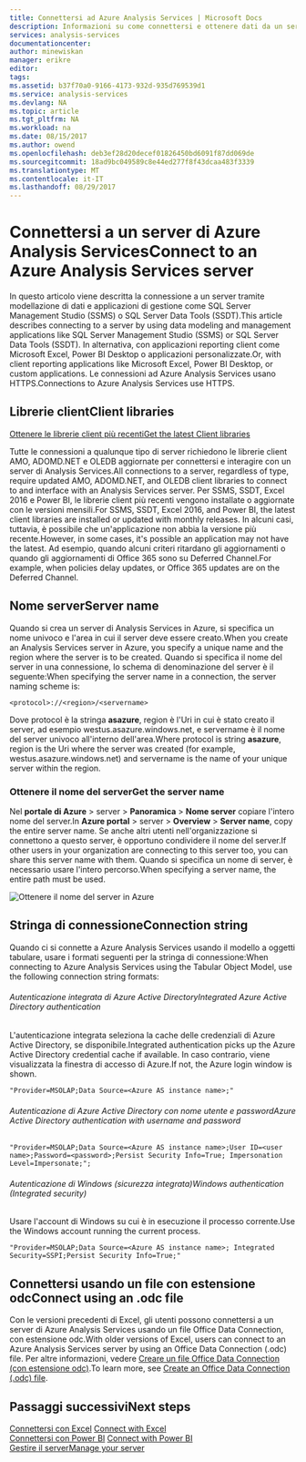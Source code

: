 ```yaml
---
title: Connettersi ad Azure Analysis Services | Microsoft Docs
description: Informazioni su come connettersi e ottenere dati da un server di Analysis Services in Azure.
services: analysis-services
documentationcenter: 
author: minewiskan
manager: erikre
editor: 
tags: 
ms.assetid: b37f70a0-9166-4173-932d-935d769539d1
ms.service: analysis-services
ms.devlang: NA
ms.topic: article
ms.tgt_pltfrm: NA
ms.workload: na
ms.date: 08/15/2017
ms.author: owend
ms.openlocfilehash: deb3ef28d20decef01826450bd6091f87dd069de
ms.sourcegitcommit: 18ad9bc049589c8e44ed277f8f43dcaa483f3339
ms.translationtype: MT
ms.contentlocale: it-IT
ms.lasthandoff: 08/29/2017
---
```

# <a name="connect-to-an-azure-analysis-services-server"></a><span data-ttu-id="63fe7-103">Connettersi a un server di Azure Analysis Services</span><span class="sxs-lookup"><span data-stu-id="63fe7-103">Connect to an Azure Analysis Services server</span></span>

<span data-ttu-id="63fe7-104">In questo articolo viene descritta la connessione a un server tramite modellazione di dati e applicazioni di gestione come SQL Server Management Studio (SSMS) o SQL Server Data Tools (SSDT).</span><span class="sxs-lookup"><span data-stu-id="63fe7-104">This article describes connecting to a server by using data modeling and management applications like SQL Server Management Studio (SSMS) or SQL Server Data Tools (SSDT).</span></span> <span data-ttu-id="63fe7-105">In alternativa, con applicazioni reporting client come Microsoft Excel, Power BI Desktop o applicazioni personalizzate.</span><span class="sxs-lookup"><span data-stu-id="63fe7-105">Or, with client reporting applications like Microsoft Excel, Power BI Desktop, or custom applications.</span></span> <span data-ttu-id="63fe7-106">Le connessioni ad Azure Analysis Services usano HTTPS.</span><span class="sxs-lookup"><span data-stu-id="63fe7-106">Connections to Azure Analysis Services use HTTPS.</span></span>

## <a name="client-libraries"></a><span data-ttu-id="63fe7-107">Librerie client</span><span class="sxs-lookup"><span data-stu-id="63fe7-107">Client libraries</span></span>
[<span data-ttu-id="63fe7-108">Ottenere le librerie client più recenti</span><span class="sxs-lookup"><span data-stu-id="63fe7-108">Get the latest Client libraries</span></span>](analysis-services-data-providers.md)

<span data-ttu-id="63fe7-109">Tutte le connessioni a qualunque tipo di server richiedono le librerie client AMO, ADOMD.NET e OLEDB aggiornate per connettersi e interagire con un server di Analysis Services.</span><span class="sxs-lookup"><span data-stu-id="63fe7-109">All connections to a server, regardless of type, require updated AMO, ADOMD.NET, and OLEDB client libraries to connect to and interface with an Analysis Services server.</span></span> <span data-ttu-id="63fe7-110">Per SSMS, SSDT, Excel 2016 e Power BI, le librerie client più recenti vengono installate o aggiornate con le versioni mensili.</span><span class="sxs-lookup"><span data-stu-id="63fe7-110">For SSMS, SSDT, Excel 2016, and Power BI, the latest client libraries are installed or updated with monthly releases.</span></span> <span data-ttu-id="63fe7-111">In alcuni casi, tuttavia, è possibile che un'applicazione non abbia la versione più recente.</span><span class="sxs-lookup"><span data-stu-id="63fe7-111">However, in some cases, it's possible an application may not have the latest.</span></span> <span data-ttu-id="63fe7-112">Ad esempio, quando alcuni criteri ritardano gli aggiornamenti o quando gli aggiornamenti di Office 365 sono su Deferred Channel.</span><span class="sxs-lookup"><span data-stu-id="63fe7-112">For example, when policies delay updates, or Office 365 updates are on the Deferred Channel.</span></span>

## <a name="server-name"></a><span data-ttu-id="63fe7-113">Nome server</span><span class="sxs-lookup"><span data-stu-id="63fe7-113">Server name</span></span>

<span data-ttu-id="63fe7-114">Quando si crea un server di Analysis Services in Azure, si specifica un nome univoco e l'area in cui il server deve essere creato.</span><span class="sxs-lookup"><span data-stu-id="63fe7-114">When you create an Analysis Services server in Azure, you specify a unique name and the region where the server is to be created.</span></span> <span data-ttu-id="63fe7-115">Quando si specifica il nome del server in una connessione, lo schema di denominazione del server è il seguente:</span><span class="sxs-lookup"><span data-stu-id="63fe7-115">When specifying the server name in a connection, the server naming scheme is:</span></span>

```
<protocol>://<region>/<servername>
```
 <span data-ttu-id="63fe7-116">Dove protocol è la stringa **asazure**, region è l'Uri in cui è stato creato il server, ad esempio westus.asazure.windows.net, e servername è il nome del server univoco all'interno dell'area.</span><span class="sxs-lookup"><span data-stu-id="63fe7-116">Where protocol is string **asazure**, region is the Uri where the server was created (for example, westus.asazure.windows.net) and servername is the name of your unique server within the region.</span></span>

### <a name="get-the-server-name"></a><span data-ttu-id="63fe7-117">Ottenere il nome del server</span><span class="sxs-lookup"><span data-stu-id="63fe7-117">Get the server name</span></span>
<span data-ttu-id="63fe7-118">Nel **portale di Azure** > server > **Panoramica** > **Nome server** copiare l'intero nome del server.</span><span class="sxs-lookup"><span data-stu-id="63fe7-118">In **Azure portal** > server > **Overview** > **Server name**, copy the entire server name.</span></span> <span data-ttu-id="63fe7-119">Se anche altri utenti nell'organizzazione si connettono a questo server, è opportuno condividere il nome del server.</span><span class="sxs-lookup"><span data-stu-id="63fe7-119">If other users in your organization are connecting to this server too, you can share this server name with them.</span></span> <span data-ttu-id="63fe7-120">Quando si specifica un nome di server, è necessario usare l'intero percorso.</span><span class="sxs-lookup"><span data-stu-id="63fe7-120">When specifying a server name, the entire path must be used.</span></span>

![Ottenere il nome del server in Azure](./media/analysis-services-deploy/aas-deploy-get-server-name.png)


## <a name="connection-string"></a><span data-ttu-id="63fe7-122">Stringa di connessione</span><span class="sxs-lookup"><span data-stu-id="63fe7-122">Connection string</span></span>

<span data-ttu-id="63fe7-123">Quando ci si connette a Azure Analysis Services usando il modello a oggetti tabulare, usare i formati seguenti per la stringa di connessione:</span><span class="sxs-lookup"><span data-stu-id="63fe7-123">When connecting to Azure Analysis Services using the Tabular Object Model, use the following connection string formats:</span></span>

###### <a name="integrated-azure-active-directory-authentication"></a><span data-ttu-id="63fe7-124">Autenticazione integrata di Azure Active Directory</span><span class="sxs-lookup"><span data-stu-id="63fe7-124">Integrated Azure Active Directory authentication</span></span>
<span data-ttu-id="63fe7-125">L'autenticazione integrata seleziona la cache delle credenziali di Azure Active Directory, se disponibile.</span><span class="sxs-lookup"><span data-stu-id="63fe7-125">Integrated authentication picks up the Azure Active Directory credential cache if available.</span></span> <span data-ttu-id="63fe7-126">In caso contrario, viene visualizzata la finestra di accesso di Azure.</span><span class="sxs-lookup"><span data-stu-id="63fe7-126">If not, the Azure login window is shown.</span></span>

```
"Provider=MSOLAP;Data Source=<Azure AS instance name>;"
```


###### <a name="azure-active-directory-authentication-with-username-and-password"></a><span data-ttu-id="63fe7-127">Autenticazione di Azure Active Directory con nome utente e password</span><span class="sxs-lookup"><span data-stu-id="63fe7-127">Azure Active Directory authentication with username and password</span></span>

```
"Provider=MSOLAP;Data Source=<Azure AS instance name>;User ID=<user name>;Password=<password>;Persist Security Info=True; Impersonation Level=Impersonate;";
```

###### <a name="windows-authentication-integrated-security"></a><span data-ttu-id="63fe7-128">Autenticazione di Windows (sicurezza integrata)</span><span class="sxs-lookup"><span data-stu-id="63fe7-128">Windows authentication (Integrated security)</span></span>
<span data-ttu-id="63fe7-129">Usare l'account di Windows su cui è in esecuzione il processo corrente.</span><span class="sxs-lookup"><span data-stu-id="63fe7-129">Use the Windows account running the current process.</span></span>

```
"Provider=MSOLAP;Data Source=<Azure AS instance name>; Integrated Security=SSPI;Persist Security Info=True;"
```



## <a name="connect-using-an-odc-file"></a><span data-ttu-id="63fe7-130">Connettersi usando un file con estensione odc</span><span class="sxs-lookup"><span data-stu-id="63fe7-130">Connect using an .odc file</span></span>
<span data-ttu-id="63fe7-131">Con le versioni precedenti di Excel, gli utenti possono connettersi a un server di Azure Analysis Services usando un file Office Data Connection, con estensione odc.</span><span class="sxs-lookup"><span data-stu-id="63fe7-131">With older versions of Excel, users can connect to an Azure Analysis Services server by using an Office Data Connection (.odc) file.</span></span> <span data-ttu-id="63fe7-132">Per altre informazioni, vedere [Creare un file Office Data Connection (con estensione odc)](analysis-services-odc.md).</span><span class="sxs-lookup"><span data-stu-id="63fe7-132">To learn more, see [Create an Office Data Connection (.odc) file](analysis-services-odc.md).</span></span>


## <a name="next-steps"></a><span data-ttu-id="63fe7-133">Passaggi successivi</span><span class="sxs-lookup"><span data-stu-id="63fe7-133">Next steps</span></span>
<span data-ttu-id="63fe7-134">[Connettersi con Excel](analysis-services-connect-excel.md)  </span><span class="sxs-lookup"><span data-stu-id="63fe7-134">[Connect with Excel](analysis-services-connect-excel.md)  </span></span>  
<span data-ttu-id="63fe7-135">[Connettersi con Power BI](analysis-services-connect-pbi.md) </span><span class="sxs-lookup"><span data-stu-id="63fe7-135">[Connect with Power BI](analysis-services-connect-pbi.md) </span></span>  
[<span data-ttu-id="63fe7-136">Gestire il server</span><span class="sxs-lookup"><span data-stu-id="63fe7-136">Manage your server</span></span>](analysis-services-manage.md)   

